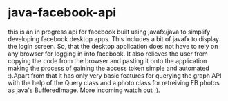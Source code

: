 java-facebook-api
=================

this is an in progress api for facebook built using javafx/java to simplify developing facebook desktop apps.
This includes a bit of javafx to display the login screen. So, that the desktop application does not have to rely on any browser for logging in into facebook. It also relieves the user from copying the code from the browser and pasting it onto the application making the process of gaining the access token simple and automated :).Apart from that it has only very basic features for querying the graph API with the help of the Query class and a photo class for retreiving FB photos as java's BufferedImage.
More incoming watch out ;).
